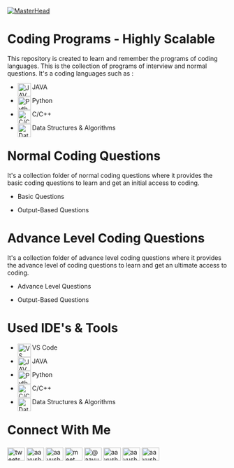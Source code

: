 [![MasterHead](https://www.ymswebsolutions.com/wp-content/themes/ymswebsolutions/assets/img/web-development-banner.png)](https://rishavchanda.io)

Coding Programs - Highly Scalable
============================================
This repository is created to learn and remember the programs of coding languages. This is the collection of programs of interview and normal questions. It's a coding languages such as :

- <img align="left" alt="JAVA" width="30px" src="https://img.icons8.com/fluency/512/java-coffee-cup-logo.png" /> JAVA

- <img align="left" alt="Python" width="30px" src="https://img.icons8.com/color/512/python.png" /> Python

- <img align="left" alt="C/C++" width="30px" src="https://img.icons8.com/color/512/c-plus-plus-logo.png" /> C/C++

- <img align="left" alt="Data Structures & Algorithms" width="30px" src="https://img.icons8.com/external-solidglyph-m-oki-orlando/512/external-data-structures-data-science-solid-solidglyph-m-oki-orlando.png" /> Data Structures & Algorithms

Normal Coding Questions
============================================
It's a collection folder of normal coding questions where it provides the basic coding questions to learn and get an initial access to coding.

- Basic Questions

- Output-Based Questions

Advance Level Coding Questions
============================================
It's a collection folder of advance level coding questions where it provides the advance level of coding questions to learn and get an ultimate access to coding.

- Advance Level Questions

- Output-Based Questions

Used IDE's & Tools
============================================
- <img align="left" alt="VS Code" width="30px" src="https://img.icons8.com/color/512/visual-studio-code-2019.png" /> VS Code

- <img align="left" alt="JAVA" width="30px" src="https://img.icons8.com/fluency/512/java-coffee-cup-logo.png" /> JAVA

- <img align="left" alt="Python" width="30px" src="https://img.icons8.com/color/512/python.png" /> Python

- <img align="left" alt="C/C++" width="30px" src="https://img.icons8.com/color/512/c-plus-plus-logo.png" /> C/C++

- <img align="left" alt="Data Structures & Algorithms" width="30px" src="https://img.icons8.com/external-solidglyph-m-oki-orlando/512/external-data-structures-data-science-solid-solidglyph-m-oki-orlando.png" /> Data Structures & Algorithms

Connect With Me
============================================
<h3 align="left"></h3>
<p align="left">
<a href="https://twitter.com/tweets_aayush" target="blank"><img align="center" src="https://raw.githubusercontent.com/rahuldkjain/github-profile-readme-generator/master/src/images/icons/Social/twitter.svg" alt="tweets_aayush" height="30" width="40" /></a>
<a href="https://linkedin.com/in/aayush-dubey-achievements" target="blank"><img align="center" src="https://raw.githubusercontent.com/rahuldkjain/github-profile-readme-generator/master/src/images/icons/Social/linked-in-alt.svg" alt="aayush-dubey-achievements" height="30" width="40" /></a>
<a href="https://fb.com/aayush.dubey.network" target="blank"><img align="center" src="https://raw.githubusercontent.com/rahuldkjain/github-profile-readme-generator/master/src/images/icons/Social/facebook.svg" alt="aayush.dubey.network" height="30" width="40" /></a>
<a href="https://instagram.com/meet._.bunny" target="blank"><img align="center" src="https://raw.githubusercontent.com/rahuldkjain/github-profile-readme-generator/master/src/images/icons/Social/instagram.svg" alt="meet._.bunny" height="30" width="40" /></a>
<a href="https://www.youtube.com/c/@aayush_dubey" target="blank"><img align="center" src="https://raw.githubusercontent.com/rahuldkjain/github-profile-readme-generator/master/src/images/icons/Social/youtube.svg" alt="@aayush_dubey" height="30" width="40" /></a>
<a href="https://www.codechef.com/users/aayush_dubey" target="blank"><img align="center" src="https://cdn.jsdelivr.net/npm/simple-icons@3.1.0/icons/codechef.svg" alt="aayush_dubey" height="30" width="40" /></a>
<a href="https://www.leetcode.com/aayush_dubey-codes" target="blank"><img align="center" src="https://raw.githubusercontent.com/rahuldkjain/github-profile-readme-generator/master/src/images/icons/Social/leet-code.svg" alt="aayush_dubey-codes" height="30" width="40" /></a>
<a href="https://auth.geeksforgeeks.org/user/aayush_dubey-codes" target="blank"><img align="center" src="https://raw.githubusercontent.com/rahuldkjain/github-profile-readme-generator/master/src/images/icons/Social/geeks-for-geeks.svg" alt="aayush_dubey-codes" height="30" width="40" /></a>
</p>
